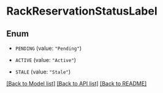 # RackReservationStatusLabel

## Enum


* `PENDING` (value: `"Pending"`)

* `ACTIVE` (value: `"Active"`)

* `STALE` (value: `"Stale"`)


[[Back to Model list]](../README.md#documentation-for-models) [[Back to API list]](../README.md#documentation-for-api-endpoints) [[Back to README]](../README.md)



